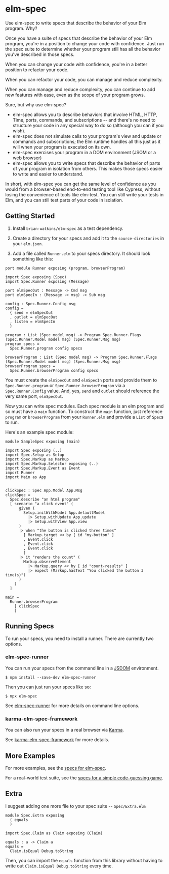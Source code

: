 # elm-spec

Use elm-spec to write specs that describe the behavior of your Elm program. Why?

Once you have a suite of specs that describe the behavior of your Elm program, you're in a position
to change your code with confidence. Just run the spec suite to determine whether your program
still has all the behavior you've described in those specs.

When you can change your code with confidence, you're in a better position to refactor your code.

When you can refactor your code, you can manage and reduce complexity.

When you can manage and reduce complexity, you can continue to add new features with ease, even as the scope
of your program grows. 

Sure, but why use elm-spec?

- elm-spec allows you to describe behaviors that involve HTML, HTTP, Time, ports, commands, and subscriptions --
and there's no need to structure your code in any special way to do so (although you can if you wish).
- elm-spec does not simulate calls to your program's view and update or commands and subscriptions; the Elm runtime
handles all this just as it will when your program is executed on its own.
- elm-spec exercises your program in a DOM environment (JSOM or a web browser)
- elm-spec allows you to write specs that describe the behavior of parts of your program in isolation from others. This makes those specs easier to write and easier to understand.

In short, with elm-spec you can get the same level of confidence as you would from a browser-based
end-to-end testing tool like Cypress, without losing the convenience of tools like elm-test. You can
still write your tests in Elm, and you can still test parts of your code in isolation.


## Getting Started

1. Install `brian-watkins/elm-spec` as a test dependency.

2. Create a directory for your specs and add it to the `source-directories` in your `elm.json`.

3. Add a file called `Runner.elm` to your specs directory. It should look something like this:

```
port module Runner exposing (program, browserProgram)

import Spec exposing (Spec)
import Spec.Runner exposing (Message)

port elmSpecOut : Message -> Cmd msg
port elmSpecIn : (Message -> msg) -> Sub msg

config : Spec.Runner.Config msg
config =
  { send = elmSpecOut
  , outlet = elmSpecOut
  , listen = elmSpecIn
  }

program : List (Spec model msg) -> Program Spec.Runner.Flags (Spec.Runner.Model model msg) (Spec.Runner.Msg msg)
program specs =
  Spec.Runner.program config specs

browserProgram : List (Spec model msg) -> Program Spec.Runner.Flags (Spec.Runner.Model model msg) (Spec.Runner.Msg msg)
browserProgram specs =
  Spec.Runner.browserProgram config specs
```

You must create the `elmSpecOut` and `elmSpecIn` ports and provide them to `Spec.Runner.program` or `Spec.Runner.browserProgram` via a `Spec.Runner.Config` value. And, yes, `send` and `outlet` should reference the
very same port, `elmSpecOut`. 

Now you can write spec modules. Each spec module is an elm program and so must have a `main` function. To construct
the `main` function, just reference `program` or `browserProgram` from your `Runner.elm` and provide a `List` of
`Spec`s to run. 

Here's an example spec module:

```
module SampleSpec exposing (main)

import Spec exposing (..)
import Spec.Setup as Setup
import Spec.Markup as Markup
import Spec.Markup.Selector exposing (..)
import Spec.Markup.Event as Event
import Runner
import Main as App


clickSpec : Spec App.Model App.Msg
clickSpec =
  Spec.describe "an html program"
  [ scenario "a click event" (
      given (
        Setup.initWithModel App.defaultModel
          |> Setup.withUpdate App.update
          |> Setup.withView App.view
      )
      |> when "the button is clicked three times"
        [ Markup.target << by [ id "my-button" ]
        , Event.click
        , Event.click
        , Event.click
        ]
      |> it "renders the count" (
        Markup.observeElement
          |> Markup.query << by [ id "count-results" ]
          |> expect (Markup.hasText "You clicked the button 3 time(s)")
      )
    )
  ]

main =
  Runner.browserProgram
    [ clickSpec
    ]
```

## Running Specs

To run your specs, you need to install a runner. There are currently two options.

### elm-spec-runner

You can run your specs from the command line in a [JSDOM](https://github.com/jsdom/jsdom) environment.

```
$ npm install --save-dev elm-spec-runner
```

Then you can just run your specs like so:

```
$ npx elm-spec
```

See [elm-spec-runner](https://github.com/brian-watkins/elm-spec/tree/master/runner/elm-spec-runner) for more
details on command line options.

### karma-elm-spec-framework

You can also run your specs in a real browser via [Karma](http://karma-runner.github.io/latest/).

See [karma-elm-spec-framework](https://github.com/brian-watkins/elm-spec/tree/master/runner/karma-elm-spec-framework)
for more details.


## More Examples

For more examples, see the [specs for elm-spec](https://github.com/brian-watkins/elm-spec/tree/master/tests/src/Specs).

For a real-world test suite, see the [specs for a simple code-guessing game](https://github.com/brian-watkins/mindmaster).


## Extra

I suggest adding one more file to your spec suite -- `Spec/Extra.elm`

```
module Spec.Extra exposing
  ( equals
  )

import Spec.Claim as Claim exposing (Claim)

equals : a -> Claim a
equals =
  Claim.isEqual Debug.toString
```

Then, you can import the `equals` function from this library without having to write out
`Claim.isEqual Debug.toString` every time.
